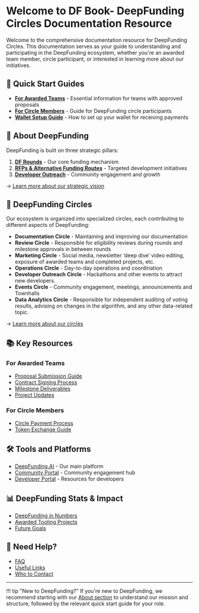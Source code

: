 # __Welcome to DF Book- DeepFunding Circles Documentation Resource__

Welcome to the comprehensive documentation resource for DeepFunding Circles. This documentation serves as your guide to understanding and participating in the DeepFunding ecosystem, whether you're an awarded team member, circle participant, or interested in learning more about our initiatives.

## __🎯 Quick Start Guides__

- [**For Awarded Teams**](awarded_teams/who_to_contact.md) - Essential information for teams with approved proposals
- [**For Circle Members**](all_circles/circle_payments/circle_members_payments.md) - Guide for DeepFunding circle participants
- [**Wallet Setup Guide**](all_circles/wallet_creation/index.md) - How to set up your wallet for receiving payments

## __🌟 About DeepFunding__

DeepFunding is built on three strategic pillars:

1. [**DF Rounds**](about/pillars/pillar-1.md) - Our core funding mechanism
2. [**RFPs & Alternative Funding Routes**](about/pillars/pillar-2.md) - Targeted development initiatives
3. [**Developer Outreach**](about/pillars/pillar-3.md) - Community engagement and growth

→ [Learn more about our strategic vision](about/index.md)

## __🔄 DeepFunding Circles__

Our ecosystem is organized into specialized circles, each contributing to different aspects of DeepFunding:

- **Documentation Circle** - Maintaining and improving our documentation
- **Review Circle** - Responsible for eligibility reviews during rounds and milestone approvals in between rounds
- **Marketing Circle** - Social media, newsletter ‘deep dive’ video editing, exposure of awarded teams and completed projects, etc.
- **Operations Circle** - Day-to-day operations and coordination
- **Developer Outreach Circle** - Hackathons and other events to attract new developers.
- **Events Circle** - Community engagement, meetings, announcements and Townhalls
- **Data Analytics Circle** - Responsible for independent auditing of voting results, advising on changes in the algorithm, and any other data-related topic.

→ [Learn more about our circles](about/operations/circles.md)

## __📚 Key Resources__

### For Awarded Teams
- [Proposal Submission Guide](awarded_teams/proposal_submission.md)
- [Contract Signing Process](awarded_teams/contract_signing/index.md)
- [Milestone Deliverables](awarded_teams/milestone_deliverables/index.md)
- [Project Updates](awarded_teams/updating_your_projects_info/index.md)

### For Circle Members
- [Circle Payment Process](all_circles/circle_payments/index.md)
- [Token Exchange Guide](all_circles/how_to_exchange_your_tokens/index.md)

## __🛠️ Tools and Platforms__

- [DeepFunding.AI](about/main-tools-and-environments/deepfunding.md) - Our main platform
- [Community Portal](about/main-tools-and-environments/subsites_and_aggregate.md) - Community engagement hub
- [Developer Portal](about/main-tools-and-environments/developers.md) - Resources for developers

## __📊 DeepFunding Stats & Impact__

- [DeepFunding in Numbers](about/deepfunding-in-numbers.md)
- [Awarded Tooling Projects](about/awarded-tooling-projects-in-df.md)
- [Future Goals](about/short-to-midterm-goals.md)

## __🤝 Need Help?__

- [FAQ](awarded_teams/faq.md)
- [Useful Links](useful_links.md)
- [Who to Contact](awarded_teams/who_to_contact.md)

---

!!! tip "New to DeepFunding?"
    If you're new to DeepFunding, we recommend starting with our [About section](about/index.md) to understand our mission and structure, followed by the relevant quick start guide for your role.